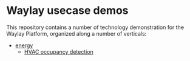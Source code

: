 # Waylay usecase demos

This repository contains a number of technology demonstration for the Waylay Platform, 
organized along a number of verticals:

* [energy](energy)
  * [HVAC occupancy detection](energy/hvac-occupancy-detection)
  
